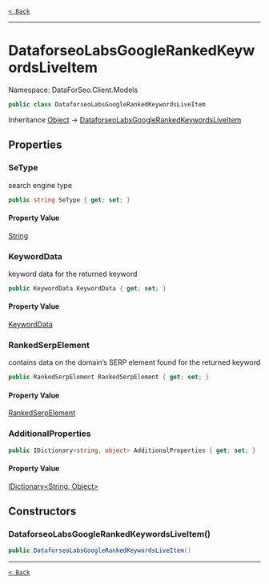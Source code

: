 [`< Back`](./)

---

# DataforseoLabsGoogleRankedKeywordsLiveItem

Namespace: DataForSeo.Client.Models

```csharp
public class DataforseoLabsGoogleRankedKeywordsLiveItem
```

Inheritance [Object](https://docs.microsoft.com/en-us/dotnet/api/system.object) → [DataforseoLabsGoogleRankedKeywordsLiveItem](./dataforseo.client.models.dataforseolabsgooglerankedkeywordsliveitem)

## Properties

### **SeType**

search engine type

```csharp
public string SeType { get; set; }
```

#### Property Value

[String](https://docs.microsoft.com/en-us/dotnet/api/system.string)<br>

### **KeywordData**

keyword data for the returned keyword

```csharp
public KeywordData KeywordData { get; set; }
```

#### Property Value

[KeywordData](./dataforseo.client.models.keyworddata)<br>

### **RankedSerpElement**

contains data on the domain’s SERP element found for the returned keyword

```csharp
public RankedSerpElement RankedSerpElement { get; set; }
```

#### Property Value

[RankedSerpElement](./dataforseo.client.models.rankedserpelement)<br>

### **AdditionalProperties**

```csharp
public IDictionary<string, object> AdditionalProperties { get; set; }
```

#### Property Value

[IDictionary&lt;String, Object&gt;](https://docs.microsoft.com/en-us/dotnet/api/system.collections.generic.idictionary-2)<br>

## Constructors

### **DataforseoLabsGoogleRankedKeywordsLiveItem()**

```csharp
public DataforseoLabsGoogleRankedKeywordsLiveItem()
```

---

[`< Back`](./)
